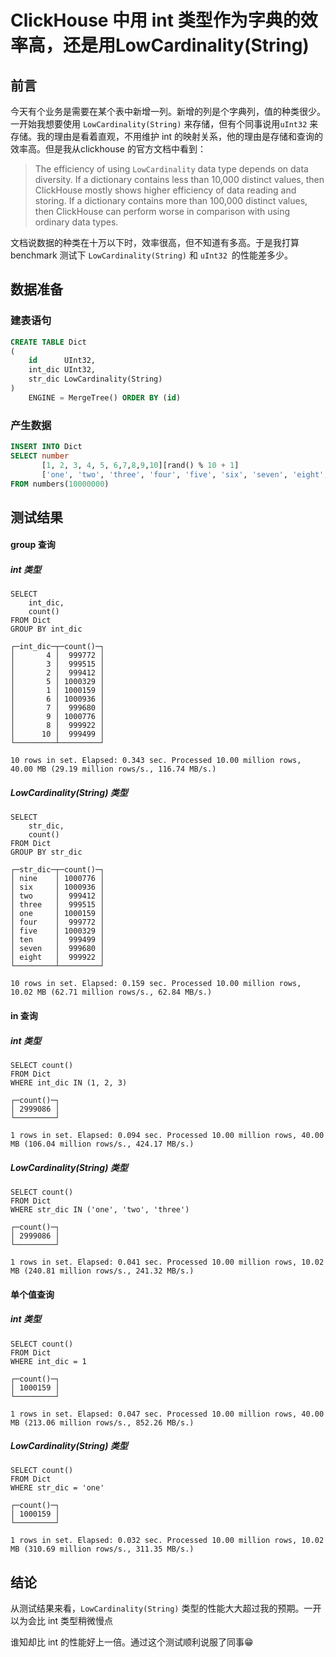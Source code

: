 # ClickHouse 中用 int 类型作为字典的效率高，还是用LowCardinality(String)


## 前言

今天有个业务是需要在某个表中新增一列。新增的列是个字典列，值的种类很少。一开始我想要使用 `LowCardinality(String)` 来存储，但有个同事说用`uInt32` 来存储。我的理由是看着直观，不用维护 int 的映射关系，他的理由是存储和查询的效率高。但是我从clickhouse 的官方文档中看到：

>The efficiency of using `LowCardinality` data type depends on data diversity. If a dictionary contains less than 10,000 distinct values, then ClickHouse mostly shows higher efficiency of data reading and storing. If a dictionary contains more than 100,000 distinct values, then ClickHouse can perform worse in comparison with using ordinary data types.

文档说数据的种类在十万以下时，效率很高，但不知道有多高。于是我打算 benchmark 测试下 `LowCardinality(String)` 和 `uInt32 `的性能差多少。



## 数据准备

### 建表语句

```sql
CREATE TABLE Dict
(
    id      UInt32,
    int_dic UInt32,
    str_dic LowCardinality(String)
)
    ENGINE = MergeTree() ORDER BY (id)
```

### 产生数据

```sql
INSERT INTO Dict
SELECT number                                                                                           AS id,
       [1, 2, 3, 4, 5, 6,7,8,9,10][rand() % 10 + 1]                                                     AS int_dic,
       ['one', 'two', 'three', 'four', 'five', 'six', 'seven', 'eight', 'nine', 'ten'][rand() % 10 + 1] AS str_dic
FROM numbers(10000000)
```



## 测试结果

#### group 查询

##### int 类型 

```shell
SELECT
    int_dic,
    count()
FROM Dict
GROUP BY int_dic

┌─int_dic─┬─count()─┐
│       4 │  999772 │
│       3 │  999515 │
│       2 │  999412 │
│       5 │ 1000329 │
│       1 │ 1000159 │
│       6 │ 1000936 │
│       7 │  999680 │
│       9 │ 1000776 │
│       8 │  999922 │
│      10 │  999499 │
└─────────┴─────────┘

10 rows in set. Elapsed: 0.343 sec. Processed 10.00 million rows, 40.00 MB (29.19 million rows/s., 116.74 MB/s.)
```

##### LowCardinality(String) 类型

```shell
SELECT
    str_dic,
    count()
FROM Dict
GROUP BY str_dic

┌─str_dic─┬─count()─┐
│ nine    │ 1000776 │
│ six     │ 1000936 │
│ two     │  999412 │
│ three   │  999515 │
│ one     │ 1000159 │
│ four    │  999772 │
│ five    │ 1000329 │
│ ten     │  999499 │
│ seven   │  999680 │
│ eight   │  999922 │
└─────────┴─────────┘

10 rows in set. Elapsed: 0.159 sec. Processed 10.00 million rows, 10.02 MB (62.71 million rows/s., 62.84 MB/s.)
```



#### in  查询

##### int 类型

```shell
SELECT count()
FROM Dict
WHERE int_dic IN (1, 2, 3)

┌─count()─┐
│ 2999086 │
└─────────┘

1 rows in set. Elapsed: 0.094 sec. Processed 10.00 million rows, 40.00 MB (106.04 million rows/s., 424.17 MB/s.)
```



##### LowCardinality(String) 类型

```shell
SELECT count()
FROM Dict
WHERE str_dic IN ('one', 'two', 'three')

┌─count()─┐
│ 2999086 │
└─────────┘

1 rows in set. Elapsed: 0.041 sec. Processed 10.00 million rows, 10.02 MB (240.81 million rows/s., 241.32 MB/s.)
```



#### 单个值查询

##### int 类型

```shell
SELECT count()
FROM Dict
WHERE int_dic = 1

┌─count()─┐
│ 1000159 │
└─────────┘

1 rows in set. Elapsed: 0.047 sec. Processed 10.00 million rows, 40.00 MB (213.06 million rows/s., 852.26 MB/s.)

```



##### LowCardinality(String) 类型

```shell
SELECT count()
FROM Dict
WHERE str_dic = 'one'

┌─count()─┐
│ 1000159 │
└─────────┘

1 rows in set. Elapsed: 0.032 sec. Processed 10.00 million rows, 10.02 MB (310.69 million rows/s., 311.35 MB/s.)
```



## 结论

从测试结果来看，`LowCardinality(String)` 类型的性能大大超过我的预期。一开以为会比 int 类型稍微慢点

谁知却比 int 的性能好上一倍。通过这个测试顺利说服了同事😁



